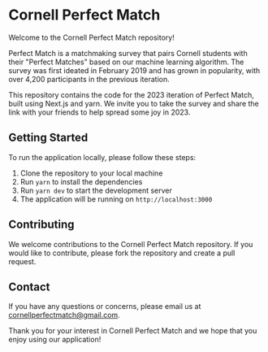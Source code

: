 # Cornell Perfect Match

Welcome to the Cornell Perfect Match repository!

Perfect Match is a matchmaking survey that pairs Cornell students with their "Perfect Matches" based on our machine
learning algorithm. The survey was first ideated in February 2019 and has grown in popularity, with over 4,200
participants in the previous iteration.

This repository contains the code for the 2023 iteration of Perfect Match, built using Next.js and yarn. We invite you
to take the survey and share the link with your friends to help spread some joy in 2023.

## Getting Started

To run the application locally, please follow these steps:

1. Clone the repository to your local machine
2. Run `yarn` to install the dependencies
3. Run `yarn dev` to start the development server
4. The application will be running on `http://localhost:3000`

## Contributing

We welcome contributions to the Cornell Perfect Match repository. If you would like to contribute, please fork the
repository and create a pull request.

## Contact

If you have any questions or concerns, please email us at
[cornellperfectmatch@gmail.com](mailto:cornellperfectmatch@gmail.com).

Thank you for your interest in Cornell Perfect Match and we hope that you enjoy using our application!
